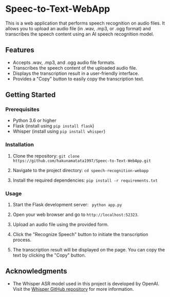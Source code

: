 # Speec-to-Text-WebApp

This is a web application that performs speech recognition on audio files. It allows you to upload an audio file (in .wav, .mp3, or .ogg format) and transcribes the speech content using an AI speech recognition model.

## Features

- Accepts .wav, .mp3, and .ogg audio file formats.
- Transcribes the speech content of the uploaded audio file.
- Displays the transcription result in a user-friendly interface.
- Provides a "Copy" button to easily copy the transcription text.

## Getting Started

### Prerequisites

- Python 3.6 or higher
- Flask (install using `pip install flask`)
- Whisper (install using `pip install whisper`)


### Installation

1. Clone the repository:
   ```git clone https://github.com/hakunamatata1997/Speec-to-Text-WebApp.git```
   
3. Navigate to the project directory:
   ```cd speech-recognition-webapp```

4. Install the required dependencies:
    ```pip install -r requirements.txt```

### Usage

1. Start the Flask development server:
   ``` python app.py```

3. Open your web browser and go to `http://localhost:52323`.

4. Upload an audio file using the provided form.

5. Click the "Recognize Speech" button to initiate the transcription process.

6. The transcription result will be displayed on the page. You can copy the text by clicking the "Copy" button.


## Acknowledgments

- The Whisper ASR model used in this project is developed by OpenAI. Visit the [Whisper GitHub repository](https://github.com/openai/whisper) for more information.




